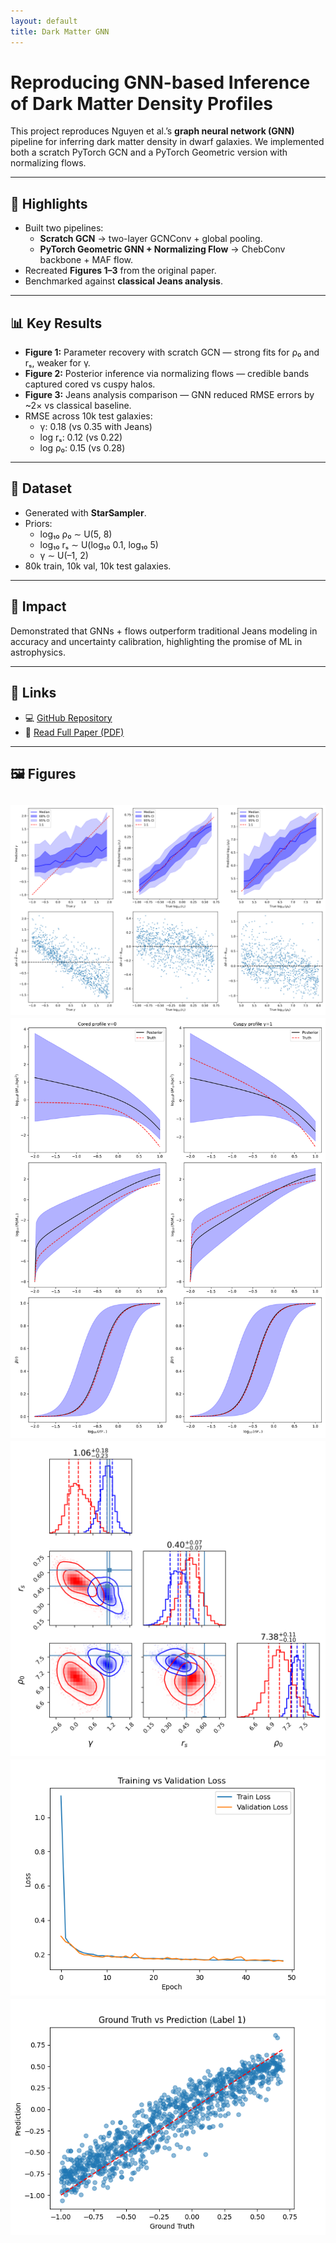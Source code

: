 ```yaml
---
layout: default
title: Dark Matter GNN
---
```


# Reproducing GNN-based Inference of Dark Matter Density Profiles

This project reproduces Nguyen et al.’s **graph neural network (GNN)** pipeline for inferring dark matter density in dwarf galaxies. We implemented both a scratch PyTorch GCN and a PyTorch Geometric version with normalizing flows.

---

## 🚀 Highlights
- Built two pipelines:
  - **Scratch GCN** → two-layer GCNConv + global pooling.  
  - **PyTorch Geometric GNN + Normalizing Flow** → ChebConv backbone + MAF flow.  
- Recreated **Figures 1–3** from the original paper.  
- Benchmarked against **classical Jeans analysis**.  

---

## 📊 Key Results
- **Figure 1:** Parameter recovery with scratch GCN — strong fits for ρ₀ and rₛ, weaker for γ.  
- **Figure 2:** Posterior inference via normalizing flows — credible bands captured cored vs cuspy halos.  
- **Figure 3:** Jeans analysis comparison — GNN reduced RMSE errors by ~2× vs classical baseline.  
- RMSE across 10k test galaxies:  
  - γ: 0.18 (vs 0.35 with Jeans)  
  - log rₛ: 0.12 (vs 0.22)  
  - log ρ₀: 0.15 (vs 0.28)  

---

## 📂 Dataset
- Generated with **StarSampler**.  
- Priors:  
  - log₁₀ ρ₀ ∼ U(5, 8)  
  - log₁₀ rₛ ∼ U(log₁₀ 0.1, log₁₀ 5)  
  - γ ∼ U(–1, 2)  
- 80k train, 10k val, 10k test galaxies.  

---

## 🌟 Impact
Demonstrated that GNNs + flows outperform traditional Jeans modeling in accuracy and uncertainty calibration, highlighting the promise of ML in astrophysics.

---

## 🔗 Links
- 💻 [GitHub Repository](https://github.com/miruyoun/DS542_GCN_Model)  
- 📄 [Read Full Paper (PDF)](assets/star/DarkMatterGCN_Paper.pdf)  

---

## 🖼️ Figures
![Figure 1 – Parameter Recovery](assets/star/figure1.png)  
![Figure 2 – Posterior Inference](assets/star/figure2.png)  
![Figure 3 – Jeans Analysis](assets/star/figure3.png)  
![Training vs Validation Loss](assets/star/loss_curve.png)  
![Training vs Validation Loss](assets/star/regression_plot.png)
---
